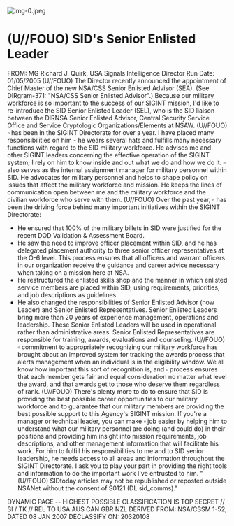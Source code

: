 ![img-0.jpeg](img-0.jpeg)

# (U//FOUO) SID's Senior Enlisted Leader 

FROM: MG Richard J. Quirk, USA
Signals Intelligence Director
Run Date: 01/05/2005
(U//FOUO) The Director recently announced the appointment of Chief Master of the new NSA/CSS Senior Enlisted Advisor (SEA). (See DIRgram-371: "NSA/CSS Senior Enlisted Advisor".) Because our military workforce is so important to the success of our SIGINT mission, I'd like to re-introduce the SID Senior Enlisted Leader (SEL), who is the SID liaison between the DIRNSA Senior Enlisted Advisor, Central Security Service Office and Service Cryptologic Organizations/Elements at NSAW.
(U//FOUO) $\square$ has been in the SIGINT Directorate for over a year. I have placed many responsibilities on him - he wears several hats and fulfills many necessary functions with regard to the SID military workforce. He advises me and other SIGINT leaders concerning the effective operation of the SIGINT system; I rely on him to know inside and out what we do and how we do it. $\square$ also serves as the internal assignment manager for military personnel within SID. He advocates for military personnel and helps to shape policy on issues that affect the military workforce and mission. He keeps the lines of communication open between me and the military workforce and the civilian workforce who serve with them.
(U//FOUO) Over the past year, $\square$ has been the driving force behind many important initiatives within the SIGINT Directorate:

- He ensured that $100 \%$ of the military billets in SID were justified for the recent DOD Validation \& Assessment Board.
- He saw the need to improve officer placement within SID, and he has delegated placement authority to three senior officer representatives at the O-6 level. This process ensures that all officers and warrant officers in our organization receive the guidance and career advice necessary when taking on a mission here at NSA.
- He restructured the enlisted skills shop and the manner in which enlisted service members are placed within SID, using requirements, priorities, and job descriptions as guidelines.
- He also changed the responsibilities of Senior Enlisted Advisor (now Leader) and Senior Enlisted Representatives. Senior Enlisted Leaders bring more than 20 years of experience management, operations and leadership. These Senior Enlisted Leaders will be used in operational rather than administrative areas. Senior Enlisted Representatives are responsible for training, awards, evaluations and counseling.
(U//FOUO) $\square$ commitment to appropriately recognizing our military workforce has brought about an improved system for tracking the awards process that alerts management when an individual is in the eligibility window. We all know how important this sort of recognition is, and $\square$ process ensures that each member gets fair and equal consideration no matter what level the award, and that awards get to those who deserve them regardless of rank.
(U//FOUO) There's plenty more to do to ensure that SID is providing the best possible career opportunities to our military workforce and to guarantee that our military members are providing the best possible support to this Agency's SIGINT mission. If you're a manager or technical leader, you can make $\square$ job easier by helping him to understand what our military personnel are doing (and could do) in their positions and providing him insight into mission requirements, job descriptions, and other management information that will facilitate his work. For him to fulfill his responsibilities to me and to SID senior leadership, he needs access to all areas and information throughout the SIGINT Directorate. I ask you to play your part in providing the right tools and information to do the important work I've entrusted to
him.
"(U//FOUO) SIDtoday articles may not be republished or reposted outside NSANet without the consent of S0121 (DL sid_comms)."

DYNAMIC PAGE -- HIGHEST POSSIBLE CLASSIFICATION IS TOP SECRET // SI / TK // REL TO USA AUS CAN GBR NZL
DERIVED FROM: NSA/CSSM 1-52, DATED 08 JAN 2007 DECLASSIFY ON: 20320108
